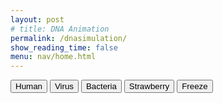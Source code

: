 ```yaml
---
layout: post
# title: DNA Animation
permalink: /dnasimulation/
show_reading_time: false
menu: nav/home.html
---
```


<html lang="en">
<head>
    <meta charset="UTF-8">
    <meta name="viewport" content="width=device-width, initial-scale=1.0">
    <title>DNA Animation</title>
    <script src="https://cdn.jsdelivr.net/npm/tailwindcss@2.2.19/dist/tailwind.min.js"></script>
    <style>
        canvas {
            display: block;
            background-color: black;
        }
        /* Additional styles can be added here */
    </style>
</head>
<body class="bg-gray-900">

<!-- Header and Buttons -->
<div class="absolute bottom-10 left-10 z-10 flex flex-col gap-4">
    <button onclick="changeSequence('human')" class="p-3 bg-indigo-600 hover:bg-indigo-700 text-white rounded-lg shadow-md transition duration-300">Human</button>
    <button onclick="changeSequence('virus')" class="p-3 bg-indigo-600 hover:bg-indigo-700 text-white rounded-lg shadow-md transition duration-300">Virus</button>
    <button onclick="changeSequence('bacteria')" class="p-3 bg-indigo-600 hover:bg-indigo-700 text-white rounded-lg shadow-md transition duration-300">Bacteria</button>
    <button onclick="changeSequence('strawberry')" class="p-3 bg-indigo-600 hover:bg-indigo-700 text-white rounded-lg shadow-md transition duration-300">Strawberry</button>
    <button onclick="toggleFreeze()" class="p-3 bg-gray-700 hover:bg-gray-800 text-white rounded-lg shadow-md transition duration-300">Freeze</button>
</div>

<!-- Canvas for Animation -->
<canvas id="dnaCanvas"></canvas>

<script>
    // Set up canvas
    const canvas = document.getElementById('dnaCanvas');
    const ctx = canvas.getContext('2d');
    const WIDTH = window.innerWidth;
    const HEIGHT = window.innerHeight;
    canvas.width = WIDTH;
    canvas.height = HEIGHT;

    // Define colors
    const WHITE = 'white';
    const CYTOSINE = '#ffff99'; // Pastel Yellow
    const THYMINE = '#66b2ff'; // Pastel Blue
    const GUANINE = '#ff6666'; // Pastel Red
    const ADENINE = '#99ff99'; // Pastel Green

    // Base pair mapping
    const complements = { 'A': 'T', 'T': 'A', 'C': 'G', 'G': 'C' };
    const baseColors = { 'A': ADENINE, 'T': THYMINE, 'C': CYTOSINE, 'G': GUANINE };

    // DNA sequences
    const sequences = {
        'human': "ATGCGTACGTTGACCTAGGCTAACCGTTCAGC",
        'virus': "TTAAGCGGCTGACCGAATTCCGGTAGCTTAGG",
        'bacteria': "GCTTAGGCCAATCGTTAAGGCCGATCCTAGGT",
        'strawberry': "ATGGTGAGCTCAGTTGGTGACCTGAGGCTTCA"
    };

    let currentSequence = sequences['human'];
    let isFrozen = false;
    let angleOffset = 0;
    const baseSpacing = 40;
    const amplitude = 100;
    const speed = 0.02;
    const numBasePairs = 16;

    // Change DNA sequence
    function changeSequence(sequence) {
        currentSequence = sequences[sequence];
        angleOffset = 0; // Reset rotation for new sequence
    }

    // Toggle freeze state
    function toggleFreeze() {
        isFrozen = !isFrozen;
    }

    // Draw base pairs
    function drawBasePair(x1, y, x2, color1, color2) {
        // Draw the glow effect for each base pair
        for (let i = 0; i < 3; i++) {
            ctx.fillStyle = `rgba(${color1.r}, ${color1.g}, ${color1.b}, ${(255 - i * 80) / 255})`;
            ctx.fillRect(Math.min(x1, x2) - i, y - 4 - i, Math.abs(x1 - x2) / 2 + 2 * i, 8 + 2 * i); // Left bar with glow
            ctx.fillStyle = `rgba(${color2.r}, ${color2.g}, ${color2.b}, ${(255 - i * 80) / 255})`;
            ctx.fillRect(Math.min(x1, x2) + Math.abs(x1 - x2) / 2 - i, y - 4 - i, Math.abs(x1 - x2) / 2 + 2 * i, 8 + 2 * i); // Right bar with glow
        }
    }

    // Animate the DNA
    function animateDNA() {
        ctx.clearRect(0, 0, WIDTH, HEIGHT);
        const centerX = WIDTH / 2;
        const centerY = HEIGHT / 2;

        if (!isFrozen) {
            // Normal animated helix
            for (let i = 0; i < currentSequence.length; i++) {
                const angle = i * 0.4 + angleOffset;
                const y = 100 + i * baseSpacing;
                const x1 = centerX + amplitude * Math.sin(angle);
                const x2 = centerX - amplitude * Math.sin(angle);

                const base1 = currentSequence[i];
                const base2 = complements[base1];
                const color1 = baseColors[base1];
                const color2 = baseColors[base2];

                // Draw connecting line between base pairs
                ctx.strokeStyle = WHITE;
                ctx.lineWidth = 4;
                ctx.beginPath();
                ctx.moveTo(x1, y);
                ctx.lineTo(x2, y);
                ctx.stroke();

                // Draw the base pair rungs with glow effect
                drawBasePair(x1, y, x2, hexToRgb(color1), hexToRgb(color2));

                // Draw the "nucleotide" balls (circles)
                ctx.beginPath();
                ctx.arc(x1, y, 8, 0, Math.PI * 2, false);
                ctx.fillStyle = WHITE;
                ctx.fill();

                ctx.beginPath();
                ctx.arc(x2, y, 8, 0, Math.PI * 2, false);
                ctx.fillStyle = WHITE;
                ctx.fill();
            }
        } else {
            // Frozen ladder display
            const ladderX = centerX;
            for (let i = 0; i < currentSequence.length; i++) {
                const y = 100 + i * baseSpacing;
                const base1 = currentSequence[i];
                const base2 = complements[base1];
                const color1 = baseColors[base1];
                const color2 = baseColors[base2];

                // Draw vertical bars
                ctx.fillStyle = hexToRgb(color1);
                ctx.fillRect(ladderX - 50, y - 10, 100, 20);
                ctx.fillStyle = hexToRgb(color2);
                ctx.fillRect(ladderX + 60, y - 10, 100, 20);

                // Draw horizontal lines (rungs of the ladder)
                ctx.strokeStyle = WHITE;
                ctx.lineWidth = 2;
                ctx.beginPath();
                ctx.moveTo(ladderX - 50, y);
                ctx.lineTo(ladderX + 60, y);
                ctx.stroke();
            }
        }

        angleOffset += speed;
        requestAnimationFrame(animateDNA);
    }

    // Convert hex color to RGB format
    function hexToRgb(hex) {
        const bigint = parseInt(hex.replace('#', ''), 16);
        return {
            r: (bigint >> 16) & 255,
            g: (bigint >> 8) & 255,
            b: bigint & 255
        };
    }

    // Start the animation
    animateDNA();
</script>

</body>
</html>

